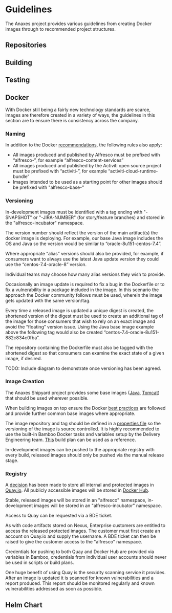 # Guidelines

The Anaxes project provides various guidelines from creating Docker images through to recommended project structures.

## Repositories

## Building

## Testing

## Docker

With Docker still being a fairly new technology standards are scarce, images are therefore created in a variety of ways, the guidelines in this section are to ensure there is consistency across the company.

### Naming

In addition to the Docker [recommendations](https://docs.docker.com/engine/reference/commandline/tag/#extended-description), the following rules also apply:

* All images produced and published by Alfresco must be prefixed with “alfresco-”, for example “alfresco-content-services”
* All images produced and published by the Activiti open source project must be prefixed with “activiti-”, for example “activiti-cloud-runtime-bundle”
* Images intended to be used as a starting point for other images should be prefixed with "alfresco-base-"

### Versioning

In-development images must be identified with a tag ending with "-SNAPSHOT" or "-JIRA-NUMBER" (for story/feature branches) and stored in the "alfresco-incubator" namespace.

The version number should reflect the version of the main artifact(s) the docker image is deploying. For example, our base Java image includes the OS and Java so the version would be similar to “oracle-8u151-centos-7.4”.

Where appropriate “alias” versions should also be provided, for example, if consumers want to always use the latest Java update version they could use the “centos-7.4-oracle-8” version.

Individual teams may choose how many alias versions they wish to provide.

Occasionally an image update is required to fix a bug in the Dockerfile or to fix a vulnerability in a package included in the image. In this scenario the approach the Docker community follows must be used, wherein the image gets updated with the same version/tag.

Every time a released image is updated a unique digest is created, the shortened version of the digest must be used to create an additional tag of the image for those consumers that wish to rely on an exact image and avoid the “floating” version issue. Using the Java base image example above the following tag would also be created “centos-7.4-oracle-8u151-882c834c0fba”.

The repository containing the Dockerfile must also be tagged with the shortened digest so that consumers can examine the exact state of a given image, if desired.

TODO: Include diagram to demonstrate once versioning has been agreed.

### Image Creation

The Anaxes Shipyard project provides some base images ([Java](https://github.com/Alfresco/alfresco-docker-base-java), [Tomcat](https://github.com/Alfresco/alfresco-docker-base-tomcat)) that should be used wherever possible.

When building images on top ensure the Docker [best practices](https://docs.docker.com/engine/userguide/eng-image/dockerfile_best-practices) are followed and provide further common base images where appropriate.

The image repository and tag should be defined in a [properties file](https://github.com/Alfresco/alfresco-docker-base-java/blob/master/build.properties) so the versioning of the image is source controlled. It is highly recommended to use the built-in Bamboo Docker tasks and variables setup by the Delivery Engineering team. [This](https://bamboo.alfresco.com/bamboo/browse/PS-HWS) build plan can be used as a reference.

In-development images can be pushed to the appropriate registry with every build, released images should only be pushed via the manual release stage.

### Registry

A [decision](../adrs/0002-docker-registry-for-internal-and-protected-images.md) has been made to store all internal and protected images in [Quay.io](https://quay.io). All publicly accessible images will be stored in [Docker Hub](https://hub.docker.com).

Stable, released images will be stored in an "alfresco" namespace, in-development images will be stored in an "alfresco-incubator" namespace.

Access to Quay can be requested via a BDE ticket.

As with code artifacts stored on Nexus, Enterprise customers are entitled to access the released protected images. The customer must first create an account on Quay.io and supply the username. A BDE ticket can then be raised to give the customer access to the "alfresco" namespace.

Credentials for pushing to both Quay and Docker Hub are provided via variables in Bamboo, credentials from individual user accounts should never be used in scripts or build plans.

One huge benefit of using Quay is the security scanning service it provides. After an image is updated it is scanned for known vulnerabilities and a report produced. This report should be monitored regularly and known vulnerabilities addressed as soon as possible.

## Helm Chart
